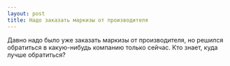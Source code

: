 ```yaml
---
layout: post 
title: Надо заказать маркизы от производителя 
--- 
```

Давно надо было уже заказать маркизы от производителя, но решился обратиться в какую-нибудь компанию только сейчас. Кто знает, куда лучше обратиться?